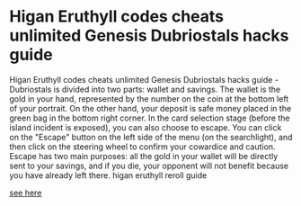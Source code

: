 # Higan Eruthyll codes cheats unlimited Genesis Dubriostals hacks guide

Higan Eruthyll codes cheats unlimited Genesis Dubriostals hacks guide - Dubriostals is divided into two parts: wallet and savings. The wallet is the gold in your hand, represented by the number on the coin at the bottom left of your portrait. On the other hand, your deposit is safe money placed in the green bag in the bottom right corner. In the card selection stage (before the island incident is exposed), you can also choose to escape. You can click on the "Escape" button on the left side of the menu (on the searchlight), and then click on the steering wheel to confirm your cowardice and caution. Escape has two main purposes: all the gold in your wallet will be directly sent to your savings, and if you die, your opponent will not benefit because you have already left there. higan eruthyll reroll guide

[see here](https://dengmod.cyou/higan-eruthyll/)
